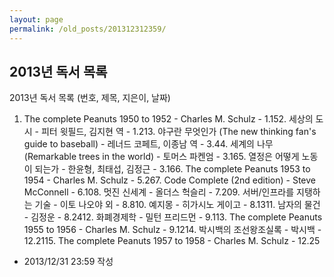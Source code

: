 ```yaml
---
layout: page
permalink: /old_posts/201312312359/
---
```


## 2013년 독서 목록

2013년 독서 목록 (번호, 제목, 지은이, 날짜)

1. The complete Peanuts 1950 to 1952 - Charles M. Schulz - 1.152. 세상의 도시 - 피터 윗필드, 김지현 역 - 1.213. 야구란 무엇인가 (The new thinking fan's guide to baseball) - 레너드 코페트, 이종남 역 - 3.44. 세계의 나무 (Remarkable trees in the world) - 토머스 파켄엄 - 3.165. 열정은 어떻게 노동이 되는가 - 한윤형, 최태섭, 김정근 - 3.166. The complete Peanuts 1953 to 1954 - Charles M. Schulz - 5.267. Code Complete (2nd edition) - Steve McConnell - 6.108. 멋진 신세계 - 올더스 헉슬리 - 7.209. 서버/인프라를 지탱하는 기술 - 이토 나오야 외 - 8.810. 예지몽 - 히가시노 게이고 - 8.1311. 남자의 물건 - 김정운 - 8.2412. 화폐경제학 - 밀턴 프리드먼 - 9.113. The complete Peanuts 1955 to 1956 - Charles M. Schulz - 9.1214. 박시백의 조선왕조실록 - 박시백 - 12.2115. The complete Peanuts 1957 to 1958 - Charles M. Schulz - 12.25



- 2013/12/31 23:59 작성